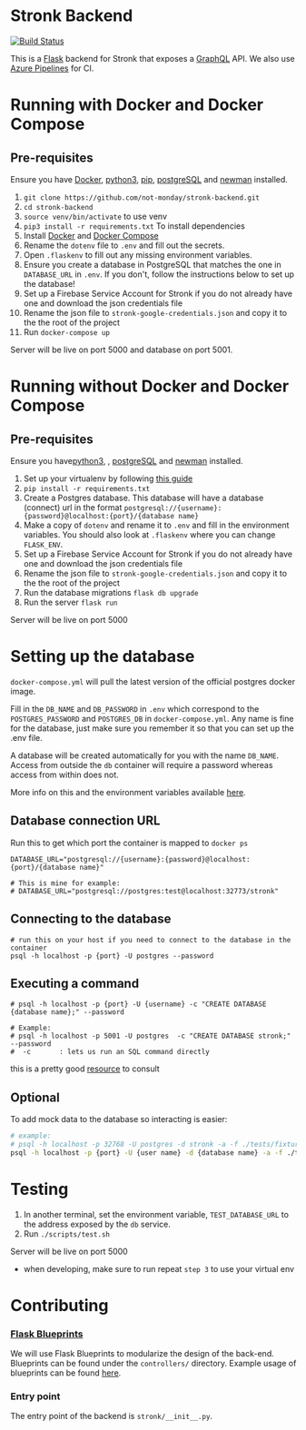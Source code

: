# Stronk Backend

[![Build Status](https://dev.azure.com/kkjasoncheung/stronk/_apis/build/status/not-monday.stronk-backend?branchName=master)](https://dev.azure.com/kkjasoncheung/stronk/_build/latest?definitionId=1&branchName=master)

This is a [Flask](https://flask.palletsprojects.com/en/1.1.x/blueprints/) backend for Stronk that exposes a [GraphQL](https://graphql.org/) API. We also use [Azure Pipelines](https://azure.microsoft.com/en-us/services/devops/pipelines/) for CI.

# Running with Docker and Docker Compose

## Pre-requisites

Ensure you have [Docker](https://docs.docker.com/install/), [python3](https://www.python.org/downloads/), [pip](https://pip.pypa.io/en/stable/installing/), [postgreSQL](https://www.postgresql.org/) and [newman](https://github.com/postmanlabs/newman) installed.

1. `git clone https://github.com/not-monday/stronk-backend.git`
2. `cd stronk-backend`
3. `source venv/bin/activate` to use venv
4. `pip3 install -r requirements.txt` To install dependencies
5. Install [Docker](https://docs.docker.com/get-docker/) and [Docker Compose](https://docs.docker.com/compose/install/)
6. Rename the `dotenv` file to `.env` and fill out the secrets.
7. Open `.flaskenv` to fill out any missing environment variables.
8. Ensure you create a database in PostgreSQL that matches the one in `DATABASE_URL` in `.env`. If you don't, follow the instructions below to set up the database!
9. Set up a Firebase Service Account for Stronk if you do not already have one and download the json credentials file
10. Rename the json file to `stronk-google-credentials.json` and copy it to the the root of the project
11. Run `docker-compose up`

Server will be live on port 5000 and database on port 5001.

# Running without Docker and Docker Compose

## Pre-requisites

Ensure you have[python3](https://www.python.org/downloads/), [
](https://pip.pypa.io/en/stable/installing/), [postgreSQL](https://www.postgresql.org/) and [newman](https://github.com/postmanlabs/newman) installed.

1. Set up your virtualenv by following [this guide](https://docs.python.org/3/library/venv.html)
2. `pip install -r requirements.txt`
3. Create a Postgres database. This database will have a database (connect) url in the format `postgresql://{username}:{password}@localhost:{port}/{database name}`
3. Make a copy of `dotenv` and rename it to `.env` and fill in the environment variables. You should also look at `.flaskenv` where you can change `FLASK_ENV`.
4. Set up a Firebase Service Account for Stronk if you do not already have one and download the json credentials file
5. Rename the json file to `stronk-google-credentials.json` and copy it to the the root of the project
6. Run the database migrations `flask db upgrade`
7. Run the server `flask run`

Server will be live on port 5000


# Setting up the database

`docker-compose.yml` will pull the latest version of the official postgres docker image.

Fill in the `DB_NAME` and `DB_PASSWORD` in `.env` which correspond to the `POSTGRES_PASSWORD` and `POSTGRES_DB` in `docker-compose.yml`. Any name is fine for the database, just make sure you remember it so that you can set up the .env file.

A database will be created automatically for you with the name `DB_NAME`. Access from outside the `db` container will require a password whereas access from within does not.

More info on this and the environment variables available [here](https://hub.docker.com/_/postgres).

## Database connection URL

Run this to get which port the container is mapped to `docker ps`

```
DATABASE_URL="postgresql://{username}:{password}@localhost:{port}/{database name}"

# This is mine for example:
# DATABASE_URL="postgresql://postgres:test@localhost:32773/stronk"
```

## Connecting to the database
```
# run this on your host if you need to connect to the database in the container
psql -h localhost -p {port} -U postgres --password
```

## Executing a command 
```
# psql -h localhost -p {port} -U {username} -c "CREATE DATABASE {database name};" --password

# Example:
# psql -h localhost -p 5001 -U postgres  -c "CREATE DATABASE stronk;" --password
#  -c       : lets us run an SQL command directly
```

this is a pretty good [resource](https://docs.docker.com/engine/examples/postgresql_service/) to consult

## Optional

To add mock data to the database so interacting is easier:

```bash
# example:
# psql -h localhost -p 32768 -U postgres -d stronk -a -f ./tests/fixtures/insert_mock_data.sql
psql -h localhost -p {port} -U {user name} -d {database name} -a -f ./tests/fixtures/insert_mock_data.sql
```

# Testing

1. In another terminal, set the environment variable, `TEST_DATABASE_URL` to the address exposed by the `db` service.
2. Run `./scripts/test.sh`

Server will be live on port 5000

- when developing, make sure to run repeat `step 3` to use your virtual env

# Contributing

### [Flask Blueprints](https://flask.palletsprojects.com/en/1.1.x/blueprints/)

We will use Flask Blueprints to modularize the design of the back-end. Blueprints can be found under the `controllers/` directory.
Example usage of blueprints can be found [here](https://flask.palletsprojects.com/en/1.1.x/blueprints/).

### Entry point

The entry point of the backend is `stronk/__init__.py`.
